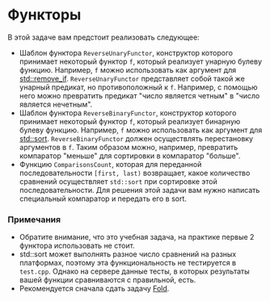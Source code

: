 # Функторы

В этой задаче вам предстоит реализовать следующее:

* Шаблон функтора `ReverseUnaryFunctor`, конструктор которого принимает некоторый функтор `f`, который реализует унарную булеву
функцию. Например, `f` можно использовать как аргумент для [std::remove_if](https://en.cppreference.com/w/cpp/algorithm/remove).
`ReverseUnaryFunctor` представляет собой такой же унарный предикат, но противоположный к `f`. Например, с помощью него можно превратить
предикат "число является четным" в "число является нечетным".
* Шаблон функтора `ReverseBinaryFunctor`, конструктор которого принимает некоторый функтор `f`, который реализует бинарную булеву
функцию. Например, `f` можно использовать как аргумент для [std::sort](http://en.cppreference.com/w/cpp/algorithm/sort).
`ReverseBinaryFunctor` должен осуществлять перестановку аргументов в `f`. Таким образом можно, например, превратить компаратор "меньше"
для сортировки в компаратор "больше".
* Функцию `ComparisonsCount`, которая для переданной последовательности `[first, last)` возвращает, какое количество сравнений
осуществляет `std::sort` при сортировке этой последовательности. Для решения этой задачи вам нужно написать специальный компаратор и
передать его в sort.

### Примечания

* Обратите внимание, что это учебная задача, на практике первые 2 функтора использовать не стоит.
* std::sort может выполнять разное число сравнений на разных платформах, поэтому эта функциональность не тестируется в `test.cpp`.
Однако на сервере данные тесты, в которых результаты вашей функции сравниваются с правильной, есть.
* Рекомендуется сначала сдать задачу [Fold](../fold).

